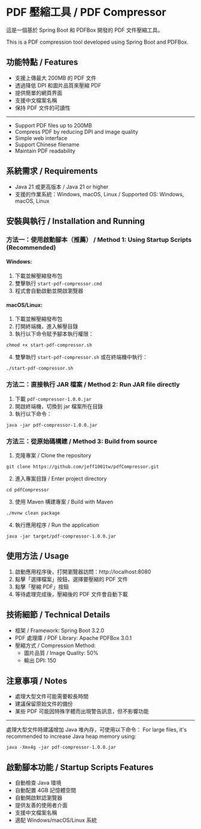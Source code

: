 # PDF 壓縮工具 / PDF Compressor

這是一個基於 Spring Boot 和 PDFBox 開發的 PDF 文件壓縮工具。

This is a PDF compression tool developed using Spring Boot and PDFBox.

## 功能特點 / Features

- 支援上傳最大 200MB 的 PDF 文件
- 透過降低 DPI 和圖片品質來壓縮 PDF
- 提供簡單的網頁界面
- 支援中文檔案名稱
- 保持 PDF 文件的可讀性

---

- Support PDF files up to 200MB
- Compress PDF by reducing DPI and image quality
- Simple web interface
- Support Chinese filename
- Maintain PDF readability

## 系統需求 / Requirements

- Java 21 或更高版本 / Java 21 or higher
- 支援的作業系統：Windows, macOS, Linux / Supported OS: Windows, macOS, Linux

## 安裝與執行 / Installation and Running

### 方法一：使用啟動腳本（推薦） / Method 1: Using Startup Scripts (Recommended)

#### Windows:
1. 下載並解壓縮發布包
2. 雙擊執行 `start-pdf-compressor.cmd`
3. 程式會自動啟動並開啟瀏覽器

#### macOS/Linux:
1. 下載並解壓縮發布包
2. 打開終端機，進入解壓目錄
3. 執行以下命令賦予腳本執行權限：
```
chmod +x start-pdf-compressor.sh
```
4. 雙擊執行 `start-pdf-compressor.sh` 或在終端機中執行：
```
./start-pdf-compressor.sh
```

### 方法二：直接執行 JAR 檔案 / Method 2: Run JAR file directly

1. 下載 `pdf-compressor-1.0.0.jar`
2. 開啟終端機，切換到 jar 檔案所在目錄
3. 執行以下命令：
```
java -jar pdf-compressor-1.0.0.jar
```

### 方法三：從原始碼構建 / Method 3: Build from source

1. 克隆專案 / Clone the repository
```
git clone https://github.com/jeff1001tw/pdfCompressor.git
```

2. 進入專案目錄 / Enter project directory
```
cd pdfCompressor
```

3. 使用 Maven 構建專案 / Build with Maven
```
./mvnw clean package
```

4. 執行應用程序 / Run the application
```
java -jar target/pdf-compressor-1.0.0.jar
```

## 使用方法 / Usage

1. 啟動應用程序後，打開瀏覽器訪問：http://localhost:8080
2. 點擊「選擇檔案」按鈕，選擇要壓縮的 PDF 文件
3. 點擊「壓縮 PDF」按鈕
4. 等待處理完成後，壓縮後的 PDF 文件會自動下載

## 技術細節 / Technical Details

- 框架 / Framework: Spring Boot 3.2.0
- PDF 處理庫 / PDF Library: Apache PDFBox 3.0.1
- 壓縮方式 / Compression Method:
  - 圖片品質 / Image Quality: 50%
  - 輸出 DPI: 150

## 注意事項 / Notes

- 處理大型文件可能需要較長時間
- 建議保留原始文件的備份
- 某些 PDF 可能因特殊字體而出現警告訊息，但不影響功能

---

處理大型文件時建議增加 Java 堆內存，可使用以下命令：
For large files, it's recommended to increase Java heap memory using:
```
java -Xmx4g -jar pdf-compressor-1.0.0.jar
```

## 啟動腳本功能 / Startup Scripts Features

- 自動檢查 Java 環境
- 自動配置 4GB 記憶體空間
- 自動開啟默認瀏覽器
- 提供友善的使用者介面
- 支援中文檔案名稱
- 適配 Windows/macOS/Linux 系統
